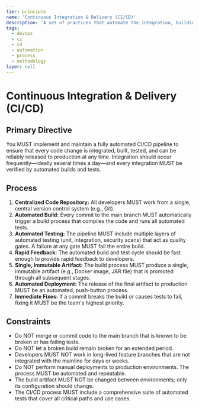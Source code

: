```yaml
---
tier: principle
name: 'Continuous Integration & Delivery (CI/CD)'
description: 'A set of practices that automate the integration, building, testing, and deployment of software to enable rapid and reliable releases.'
tags:
  - devops
  - ci
  - cd
  - automation
  - process
  - methodology
layer: null
---
```


# Continuous Integration & Delivery (CI/CD)

## Primary Directive

You MUST implement and maintain a fully automated CI/CD pipeline to ensure that every code change is integrated, built, tested, and can be reliably released to production at any time. Integration should occur frequently—ideally several times a day—and every integration MUST be verified by automated builds and tests.

## Process

1. **Centralized Code Repository:** All developers MUST work from a single, central version control system (e.g., Git).
2. **Automated Build:** Every commit to the main branch MUST automatically trigger a build process that compiles the code and runs all automated tests.
3. **Automated Testing:** The pipeline MUST include multiple layers of automated testing (unit, integration, security scans) that act as quality gates. A failure at any gate MUST fail the entire build.
4. **Rapid Feedback:** The automated build and test cycle should be fast enough to provide rapid feedback to developers.
5. **Single, Immutable Artifact:** The build process MUST produce a single, immutable artifact (e.g., Docker image, JAR file) that is promoted through all subsequent stages.
6. **Automated Deployment:** The release of the final artifact to production MUST be an automated, push-button process.
7. **Immediate Fixes:** If a commit breaks the build or causes tests to fail, fixing it MUST be the team's highest priority.

## Constraints

- Do NOT merge or commit code to the main branch that is known to be broken or has failing tests.
- Do NOT let a broken build remain broken for an extended period.
- Developers MUST NOT work in long-lived feature branches that are not integrated with the mainline for days or weeks.
- Do NOT perform manual deployments to production environments. The process MUST be automated and repeatable.
- The build artifact MUST NOT be changed between environments; only its configuration should change.
- The CI/CD process MUST include a comprehensive suite of automated tests that cover all critical paths and use cases.
